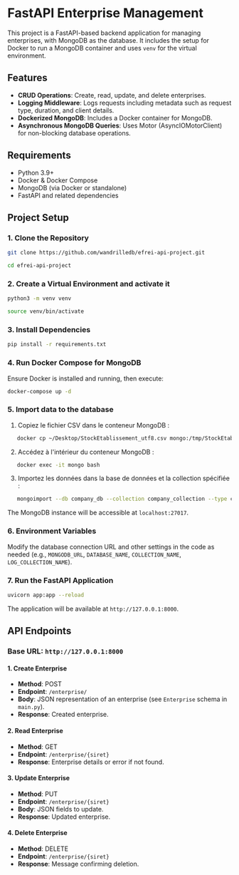# FastAPI Enterprise Management

This project is a FastAPI-based backend application for managing enterprises, with MongoDB as the database. It includes the setup for Docker to run a MongoDB container and uses `venv` for the virtual environment.

## Features
- **CRUD Operations**: Create, read, update, and delete enterprises.
- **Logging Middleware**: Logs requests including metadata such as request type, duration, and client details.
- **Dockerized MongoDB**: Includes a Docker container for MongoDB.
- **Asynchronous MongoDB Queries**: Uses Motor (AsyncIOMotorClient) for non-blocking database operations.

## Requirements
- Python 3.9+
- Docker & Docker Compose
- MongoDB (via Docker or standalone)
- FastAPI and related dependencies

## Project Setup

### 1. Clone the Repository
```bash
git clone https://github.com/wandrilledb/efrei-api-project.git
```
```bash
cd efrei-api-project
```

### 2. Create a Virtual Environment and activate it
```bash
python3 -m venv venv
```
```bash
source venv/bin/activate
```

### 3. Install Dependencies
```bash
pip install -r requirements.txt
```

### 4. Run Docker Compose for MongoDB
Ensure Docker is installed and running, then execute:
```bash
docker-compose up -d
```

### 5. Import data to the database

1. Copiez le fichier CSV dans le conteneur MongoDB :

```bash
   docker cp ~/Desktop/StockEtablissement_utf8.csv mongo:/tmp/StockEtablissement_utf8.csv
```

2. Accédez à l'intérieur du conteneur MongoDB :
```bash
   docker exec -it mongo bash
```

3. Importez les données dans la base de données et la collection spécifiée :
```bash
   mongoimport --db company_db --collection company_collection --type csv --headerline --file /tmp/StockEtablissement_utf8.csv
```

The MongoDB instance will be accessible at `localhost:27017`.

### 6. Environment Variables
Modify the database connection URL and other settings in the code as needed (e.g., `MONGODB_URL`, `DATABASE_NAME`, `COLLECTION_NAME`, `LOG_COLLECTION_NAME`).

### 7. Run the FastAPI Application
```bash
uvicorn app:app --reload
```


The application will be available at `http://127.0.0.1:8000`.

## API Endpoints

### Base URL: `http://127.0.0.1:8000`

#### 1. **Create Enterprise**
- **Method**: POST
- **Endpoint**: `/enterprise/`
- **Body**: JSON representation of an enterprise (see `Enterprise` schema in `main.py`).
- **Response**: Created enterprise.

#### 2. **Read Enterprise**
- **Method**: GET
- **Endpoint**: `/enterprise/{siret}`
- **Response**: Enterprise details or error if not found.

#### 3. **Update Enterprise**
- **Method**: PUT
- **Endpoint**: `/enterprise/{siret}`
- **Body**: JSON fields to update.
- **Response**: Updated enterprise.

#### 4. **Delete Enterprise**
- **Method**: DELETE
- **Endpoint**: `/enterprise/{siret}`
- **Response**: Message confirming deletion.